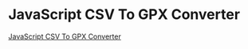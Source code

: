 # JavaScript CSV To GPX Converter

[JavaScript CSV To GPX Converter](https://gnnmobile.eu/%d0%bf%d1%80%d0%be%d0%b5%d0%ba%d1%82%d0%b8/javascript/csv-gpx-converter)
